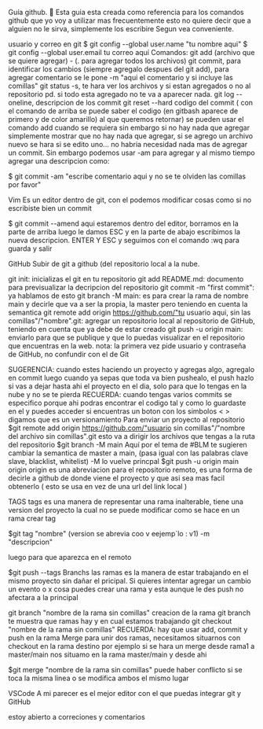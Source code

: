 Guía github. 🚀
Esta guia esta creada como referencia para los comandos github que yo voy a utilizar mas frecuentemente esto no quiere decir que a alguien no le sirva, simplemente los escribire Segun vea conveniente.

usuario y correo en git
$ git config --global user.name "tu nombre aqui"
$ git config --global user.email tu correo aquí
Comandos:
git add (archivo que se quiere agregar) - (. para agregar todos los archivos)
git commit, para identificar los cambios (siempre agregalo despues del git add), para agregar comentario se le pone -m "aqui el comentario y si incluye las comillas"
git status -s, te hara ver los archivos y si estan agregados o no al repositorio pd. si todo esta agregado no te va a aparecer nada.
git log --oneline, descripcion de los commit
git reset --hard codigo del commit ( con el comando de arriba se puede saber el codigo (en gitbash aparece de primero y de color amarillo) al que queremos retornar)
se pueden usar el comando add cuando se requiera sin embargo si no hay nada que agregar simplemente mostrar que no hay nada que agregar, si se agrego un archivo nuevo se hara si se edito uno... no habria necesidad nada mas de agregar un commit. Sin embargo podemos usar -am para agregar y al mismo tiempo agregar una descripcion como:

$ git commit -am "escribe comentario aqui y no se te olviden las comillas por favor"

Vim
Es un editor dentro de git, con el podemos modificar cosas como si no escribiste bien un commit

$ git commit --amend 
aqui estaremos dentro del editor, borramos en la parte de arriba luego le damos ESC y en la parte de abajo escribimos la nueva descripcion. ENTER Y ESC y seguimos con el comando :wq para guarda y salir

GitHub
Subir de git a github (del repositorio local a la nube.

git init: inicializas el git en tu repositorio
git add README.md: documento para previsualizar la decripcion del repositorio
git commit -m "first commit": ya hablamos de esto
git branch -M main: es para crear la rama de nombre main y decirle que va a ser la propia, la master pero teniendo en cuenta la semantica
git remote add origin https://github.com/"tu usuario aqui, sin las comillas"/"nombre".git: agregar un repositorio local al repositorio de GitHub, teniendo en cuenta que ya debe de estar creado
git push -u origin main: enviarlo para que se publique y que lo puedas visualizar en el repositorio que encuentras en la web.
nota: la primera vez pide usuario y contraseña de GitHub, no confundir con el de Git

SUGERENCIA: cuando estes haciendo un proyecto y agregas algo, agregalo en commit luego cuando ya sepas que toda va bien pushealo, el push hazlo si vas a dejar hasta ahi el proyecto en el dia, solo para que lo tengas en la nube y no se te pierda
RECUERDA: cuando tengas varios commits se especifico porque ahi podras encontrar el codigo tal y como lo guardaste en el y puedes acceder si encuentras un boton con los simbolos < > digamos que es un versionamiento
Para enviar un proyecto al repositorio
$git remote add origin https://github.com/"usuario sin comillas"/"nombre del archivo sin comillas".git esto va a dirigir los archivos que tengas a la ruta del repositorio
$git branch -M main Aquí por el tema de #BLM te sugieren cambiar la semantica de master a main, (pasa igual con las palabras clave slave, blacklist, whitelist) -M lo vuelve princpal
$git push -u origin main
origin
origin es una abreviacion para el repositorio remoto, es una forma de decirle a github de donde viene el proyecto y que asi sea mas facil obtenerlo ( esto se usa en vez de una url del link local )

TAGS
tags es una manera de representar una rama inalterable, tiene una version del proyecto la cual no se puede modificar como se hace en un rama crear tag

$git tag "nombre" (version se abrevia coo v eejemp´lo : v1) -m "descripcion"

luego para que aparezca en el remoto

$git push --tags 
Branchs
las ramas es la manera de estar trabajando en el mismo proyecto sin dañar el pricipal. Si quieres intentar agregar un cambio un evento o x cosa puedes crear una rama y esta aunque le des push no afectara a la principal

git branch "nombre de la rama sin comillas" creacion de la rama
git branch te muestra que ramas hay y en cual estamos trabajando
git checkout "nombre de la rama sin comillas"
RECUERDA: hay que usar add, commit y push en la rama
Merge
para unir dos ramas, necesitamos situarnos con checkout en la rama destino por ejemplo si se hara un merge desde rama1 a master/main nos situamo en la rama master/main y desde ahi

$git merge "nombre de la rama sin comillas"
puede haber conflicto si se toca la misma linea o se modifica ambos el mismo lugar

VSCode
A mi parecer es el mejor editor con el que puedas integrar git y GitHub

estoy abierto a correciones y comentarios
